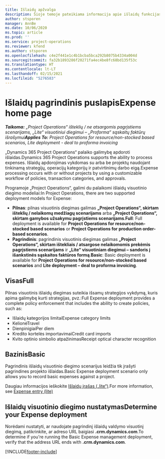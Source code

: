 ```yaml
---
title: Išlaidų apžvalga
description: Šioje temoje pateikiama informacija apie išlaidų funkcijas programoje „Project Operations“.
author: stsporen
manager: AnnBe
ms.date: 10/06/2020
ms.topic: article
ms.prod: ''
ms.service: project-operations
ms.reviewer: kfend
ms.author: stsporen
ms.openlocfilehash: c4e2f441e1c4b1bcba5bca292b8075b4334a004d
ms.sourcegitcommit: fa32b1893286f20271fa4ec4be8fc68bd135f53c
ms.translationtype: HT
ms.contentlocale: lt-LT
ms.lasthandoff: 02/15/2021
ms.locfileid: "5276583"
---
```

# <a name="expense-home-page"></a><span data-ttu-id="1a601-103">Išlaidų pagrindinis puslapis</span><span class="sxs-lookup"><span data-stu-id="1a601-103">Expense home page</span></span>

<span data-ttu-id="1a601-104">_**Taikoma:** „Project Operations“ išteklių / ne atsargomis pagrįstiems scenarijams, „Lite“ visuotiniui diegimui – „Proforma“ sąskaitų faktūrų išrašymui_</span><span class="sxs-lookup"><span data-stu-id="1a601-104">_**Applies To:** Project Operations for resource/non-stocked based scenarios, Lite deployment - deal to proforma invoicing_</span></span>


<span data-ttu-id="1a601-105">„Dynamics 365 Project Operations“ palaiko galimybę apdoroti išlaidas.</span><span class="sxs-lookup"><span data-stu-id="1a601-105">Dynamics 365 Project Operations supports the ability to process expenses.</span></span> <span data-ttu-id="1a601-106">Išlaidų apdorojimas vykdomas su arba be projektų naudojant tinkinamą strategijų, operacijų kategorijų ir patvirtinimų darbo eigą.</span><span class="sxs-lookup"><span data-stu-id="1a601-106">Expense processing occurs with or without projects by using a customizable workflow of policies, transaction categories, and approvals.</span></span>

<span data-ttu-id="1a601-107">Programoje „Project Operations“, galimi du palaikomi išlaidų visuotinio diegimo modeliai:</span><span class="sxs-lookup"><span data-stu-id="1a601-107">In Project Operations, there are two supported deployment models for Expense:</span></span> 

- <span data-ttu-id="1a601-108">**Pilnas**: pilnas visuotinis diegimas galimas **„Project Operations“, skirtam išteklių / nelaikomų medžiagų scenarijams** arba **„Project Operations“, skirtam gamybos užsakymu pagrįstiems scenarijams**.</span><span class="sxs-lookup"><span data-stu-id="1a601-108">**Full**: Full deployment is available for **Project Operations for resource/non-stocked based scenarios** or **Project Operations for production order-based scenarios**.</span></span>
- <span data-ttu-id="1a601-109">**Pagrindinis**: pagrindinis visuotinis diegimas galimas **„Project Operations“, skirtam ištekliais / atsargose nelaikomomis prekėmis pagrįstiems scenarijams** ir **„Lite“ visuotiniam diegimui – sandoris į išankstinės sąskaitos faktūros formą**.</span><span class="sxs-lookup"><span data-stu-id="1a601-109">**Basic**: Basic deployment is available for **Project Operations for resource/non-stocked based scenarios** and **Lite deployment – deal to proforma invoicing**.</span></span>

## <a name="full"></a><span data-ttu-id="1a601-110">Visas</span><span class="sxs-lookup"><span data-stu-id="1a601-110">Full</span></span> 
<span data-ttu-id="1a601-111">Pilnas visuotinis išlaidų diegimas suteikia išsamų strategijos vykdymą, kuris apima galimybę kurti strategijas, pvz.:</span><span class="sxs-lookup"><span data-stu-id="1a601-111">Full Expense deployment provides a complete policy enforcement that includes the ability to create policies, such as:</span></span>

  - <span data-ttu-id="1a601-112">Išlaidų kategorijos limitai</span><span class="sxs-lookup"><span data-stu-id="1a601-112">Expense category limits</span></span>
  - <span data-ttu-id="1a601-113">Kelionė</span><span class="sxs-lookup"><span data-stu-id="1a601-113">Travel</span></span>
  - <span data-ttu-id="1a601-114">Dienpinigiai</span><span class="sxs-lookup"><span data-stu-id="1a601-114">Per diem</span></span>
  - <span data-ttu-id="1a601-115">Kredito kortelės importavimai</span><span class="sxs-lookup"><span data-stu-id="1a601-115">Credit card imports</span></span>
  - <span data-ttu-id="1a601-116">Kvito optinio simbolio atpažinimas</span><span class="sxs-lookup"><span data-stu-id="1a601-116">Receipt optical character recognition</span></span>

## <a name="basic"></a><span data-ttu-id="1a601-117">Bazinis</span><span class="sxs-lookup"><span data-stu-id="1a601-117">Basic</span></span> 
<span data-ttu-id="1a601-118">Pagrindinis išlaidų visuotinio diegimo scenarijus leidžia tik įrašyti pagrindines projekto išlaidas.</span><span class="sxs-lookup"><span data-stu-id="1a601-118">Basic Expense deployment scenario only allows you to record basic expenses against a project.</span></span> 

<span data-ttu-id="1a601-119">Daugiau informacijos ieškokite [Išlaidų įrašas („lite“)](basic-expense.md).</span><span class="sxs-lookup"><span data-stu-id="1a601-119">For more information, see [Expense entry (lite)](basic-expense.md)</span></span>

## <a name="determine-your-expense-deployment"></a><span data-ttu-id="1a601-120">Išlaidų visuotinio diegimo nustatymas</span><span class="sxs-lookup"><span data-stu-id="1a601-120">Determine your Expense deployment</span></span>
<span data-ttu-id="1a601-121">Norėdami nustatyti, ar naudojate pagrindinį išlaidų valdymo visuotinį diegimą, patikrinkite, ar adreso URL baigiasi **.crm.dynamics.com**.</span><span class="sxs-lookup"><span data-stu-id="1a601-121">To determine if you're running the Basic Expense management deployment, verify that the address URL ends with **.crm.dynamics.com**.</span></span> 


[!INCLUDE[footer-include](../includes/footer-banner.md)]
